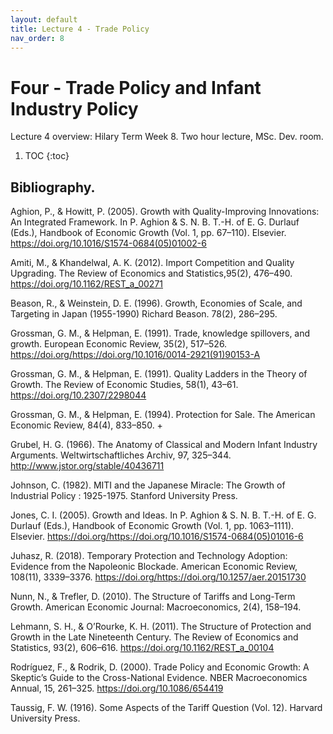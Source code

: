 ```yaml
---
layout: default
title: Lecture 4 - Trade Policy
nav_order: 8
---
```


# Four - Trade Policy and Infant Industry Policy

Lecture 4 overview: Hilary Term Week 8. Two hour lecture, MSc. Dev. room.

1. TOC
{:toc}



## Bibliography.

Aghion, P., & Howitt, P. (2005). Growth with Quality-Improving Innovations: An Integrated Framework. In P. Aghion & S. N. B. T.-H. of E. G. Durlauf (Eds.), Handbook of Economic Growth (Vol. 1, pp. 67–110). Elsevier. https://doi.org/10.1016/S1574-0684(05)01002-6

Amiti, M., & Khandelwal, A. K. (2012). Import Competition and Quality Upgrading. The Review of Economics and 
Statistics,95(2), 476–490. https://doi.org/10.1162/REST_a_00271

Beason, R., & Weinstein, D. E. (1996). Growth, Economies of Scale, and Targeting in Japan (1955-1990) Richard Beason. 78(2), 286–295.

Grossman, G. M., & Helpman, E. (1991). Trade, knowledge spillovers, and growth. European Economic Review, 35(2), 517–526. https://doi.org/https://doi.org/10.1016/0014-2921(91)90153-A

Grossman, G. M., & Helpman, E. (1991). Quality Ladders in the Theory of Growth. The Review of Economic Studies, 58(1), 43–61. https://doi.org/10.2307/2298044

Grossman, G. M., & Helpman, E. (1994). Protection for Sale. The American Economic Review, 84(4), 833–850. +

Grubel, H. G. (1966). The Anatomy of Classical and Modern Infant Industry Arguments. Weltwirtschaftliches Archiv, 97, 325–344. http://www.jstor.org/stable/40436711

Johnson, C. (1982). MITI and the Japanese Miracle: The Growth of Industrial Policy : 1925-1975. Stanford University Press.

Jones, C. I. (2005). Growth and Ideas. In P. Aghion & S. N. B. T.-H. of E. G. Durlauf (Eds.), Handbook of Economic Growth (Vol. 1, pp. 1063–1111). Elsevier. https://doi.org/https://doi.org/10.1016/S1574-0684(05)01016-6

Juhasz, R. (2018). Temporary Protection and Technology Adoption: Evidence from the Napoleonic Blockade. American Economic Review, 108(11), 3339–3376. https://doi.org/https://doi.org/10.1257/aer.20151730

Nunn, N., & Trefler, D. (2010). The Structure of Tariffs and Long-Term Growth. American Economic Journal: Macroeconomics, 2(4), 158–194.

Lehmann, S. H., & O’Rourke, K. H. (2011). The Structure of Protection and Growth in the Late Nineteenth Century. The Review of Economics and Statistics, 93(2), 606–616. https://doi.org/10.1162/REST_a_00104

Rodríguez, F., & Rodrik, D. (2000). Trade Policy and Economic Growth: A Skeptic’s Guide to the Cross-National Evidence. NBER Macroeconomics Annual, 15, 261–325. https://doi.org/10.1086/654419

Taussig, F. W. (1916). Some Aspects of the Tariff Question (Vol. 12). Harvard University Press.





